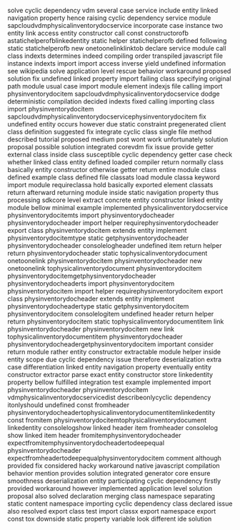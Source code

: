 solve cyclic dependency vdm several case service include entity linked navigation property hence raising cyclic dependency service module sapcloudvdmphysicalinventorydocservice incorporate case instance two entity link access entity constructor call const constructorofb astatichelperofblinkedentity static helper statichelperofb defined following static statichelperofb new onetoonelinklinktob declare service module call class indexts determines indeed compiling order transpiled javascript file instance indexts import import access inverse yield undefined information see wikipedia solve application level rescue behavior workaround proposed solution fix undefined linked property import failing class specifying original path module usual case import module element indexjs file calling import physinventorydocitem sapcloudvdmphysicalinventorydocservice dodge deterministic compilation decided indexts fixed calling importing class import physinventorydocitem sapcloudvdmphysicalinventorydocservicephysinventorydocitem fix undefined entity occurs however due static constraint pregenerated client class definition suggested fix integrate cyclic class single file method described tutorial proposed medium post wont work unfortunately solution proposal possible solution integrated corevdm fix issue provide getter external class inside class susceptible cyclic dependency getter case check whether linked class entity defined loaded compiler return normally class basically entity constructor otherwise getter return entire module class defined example class defined file classats load module classa keyword import module requireclassa hold basically exported element classats return afterward returning module inside static navigation property thus processing sdkcore level extract concrete entity constructor linked entity module bellow minimal example implemented physicalinventorydocservice physinventorydocitemts import physinventorydocheader physinventorydocheader import helper requirephysinventorydocheader export class physinventorydocitem extends entity implement physinventorydocitemtype static getphysinventorydocheader physinventorydocheader consolelogheader undefined item return helper return physinventorydocheader static tophysicalinventorydocument onetoonelink physinventorydocitem physinventorydocheader new onetoonelink tophysicalinventorydocument physinventorydocitem physinventorydocitemgetphysinventorydocheader physinventorydocheaderts import physinventorydocitem physinventorydocitem import helper requirephysinventorydocitem export class physinventorydocheader extends entity implement physinventorydocheadertype static getphysinventorydocitem physinventorydocitem consolelogitem undefined header return helper return physinventorydocitem static tophysicalinventorydocumentitem link physinventorydocheader physinventorydocitem new link tophysicalinventorydocumentitem physinventorydocheader physinventorydocheadergetphysinventorydocitem important consider return module rather entity constructor extractable module helper inside entity scope due cyclic dependency issue therefore deserialization extra case differentiation linked entity navigation property eventually entity constructor extractor parse exact entity constructor store linkedentity property bellow fulfilled integration test example implemented import physinventorydocheader physinventorydocitem vdmphysicalinventorydocservicedist describeonlycyclic dependency itonlyshould undefined const fromheader physinventorydocheadertophysicalinventorydocumentitemlinkedentity const fromitem physinventorydocitemtophysicalinventorydocument linkedentity consolelogshow linked header item fromheader consolelog show linked item header fromitemphysinventorydocheader expectfromitemphysinventorydocheadertodeepequal physinventorydocheader expectfromheadertodeepequalphysinventorydocitem comment although provided fix considered hacky workaround native javascript compilation behavior mention provides solution integrated generator core ensure smoothness deserialization entity participating cyclic dependency firstly provided workaround however implemented application level solution proposal also solved declaration merging class namespace separating static content namespace importing cyclic dependency class declared issue also resolved export class test import classx export namespace export const tox downside static property variable look different ide solution